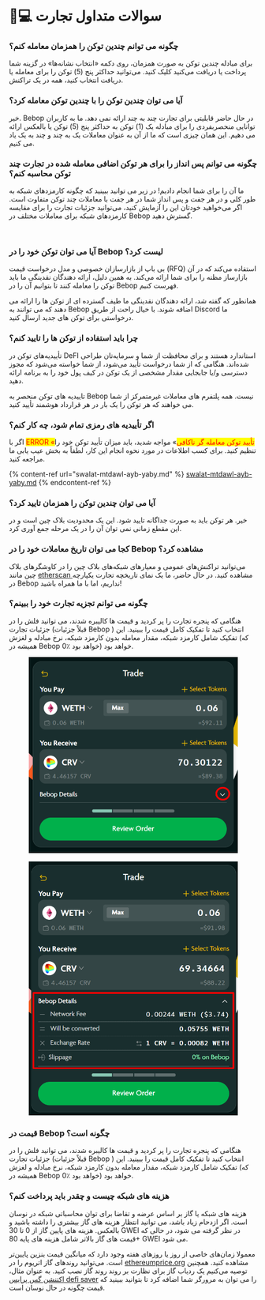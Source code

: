 # 👩💻 سوالات متداول تجارت

### چگونه می توانم چندین توکن را همزمان معامله کنم؟

برای مبادله چندین توکن به صورت همزمان، روی دکمه «انتخاب نشانه‌ها» در گزینه شما پرداخت یا دریافت می‌کنید   کلیک کنید. می‌توانید حداکثر پنج (5) توکن را برای معامله یا دریافت انتخاب کنید، همه در یک تراکنش.                      &#x20;

### آیا می توان چندین توکن را با چندین توکن معامله کرد؟

خیر. Bebop در حال حاضر قابلیتی برای تجارت چند به چند ارائه نمی دهد. ما به کاربران توانایی منحصربفردی را برای مبادله یک (1) توکن به حداکثر پنج (5) توکن یا بالعکس ارائه می دهیم. این همان چیزی است که ما از آن به عنوان      معاملات یک به چند و چند به یک یاد می کنیم.                                                                                                    &#x20;

### چگونه می توانم پس انداز را برای هر توکن اضافی معامله شده در تجارت چند توکن محاسبه       کنم؟                                                                                                                                                  &#x20;

ما آن را برای شما انجام دادیم! در زیر می توانید ببینید که چگونه کارمزدهای شبکه به طور کلی و در هر جفت و پس انداز شما در هر جفت با معاملات چند توکن متفاوت است. اگر می‌خواهید خودتان این را آزمایش کنید، می‌توانید      جزئیات تجارت را برای مقایسه کارمزدهای شبکه برای معاملات مختلف در Bebop گسترش دهید.                           &#x20;

<figure><img src="https://lh4.googleusercontent.com/M2fvxFfYlHHTuByO12KUX3NWMGuE68mxRWeYsXjdEwTyXKarkRPamsqff4IzzQcyLBioAJdlSC60TwSZR5TgT8SngAHmibTSiL0AY2hNwT343ZXMKQKA284Hk7_UOMdjx0Jx0V0lwb8maC6MTXcfAWQ" alt=""><figcaption></figcaption></figure>

### آیا می توان توکن خود را در Bebop لیست کرد؟

بی باپ از بازارسازان خصوصی و مدل درخواست قیمت (RFQ) استفاده می‌کند که در آن بازارساز مظنه را برای شما ارائه می‌کند. به همین دلیل، ارائه دهندگان نقدینگی ما باید توکن را معامله کنند تا بتوانیم آن را در Bebop فهرست کنیم.                                                                                                                                                          &#x20;

همانطور که گفته شد، ارائه دهندگان نقدینگی ما طیف گسترده ای از توکن ها را ارائه می دهند که می توانند به Bebop اضافه شوند. با خیال راحت از طریق Discord ما درخواستی برای توکن های جدید ارسال کنید.                 &#x20;

### چرا باید استفاده از توکن ها را تایید کنم؟

تأییدیه‌های توکن در DeFI استاندارد هستند و برای محافظت از شما و سرمایه‌تان طراحی شده‌اند. هنگامی که از شما درخواست تأیید می‌شود، از شما خواسته می‌شود که مجوز دسترسی و/یا جابجایی مقدار مشخصی از یک توکن در کیف پول خود را به برنامه ارائه دهید.                                                                                                                         &#x20;

تاییدیه های توکن منحصر به Bebop نیست. همه پلتفرم های معاملات غیرمتمرکز از شما می خواهند که هر توکن را یک بار در هر قرارداد هوشمند تأیید کنید.                                                                                                         &#x20;

### اگر تأییدیه های رمزی تمام شود، چه کار کنم؟

اگر با <mark style="color:red;">ERROR «تأیید توکن معامله گر ناکافی</mark>» مواجه شدید، باید میزان تأیید توکن خود را تنظیم کنید. برای کسب       اطلاعات در مورد نحوه انجام این کار، لطفاً به بخش عیب یابی ما مراجعه کنید.                                                     &#x20;

{% content-ref url="swalat-mtdawl-ayb-yaby.md" %}
[swalat-mtdawl-ayb-yaby.md](swalat-mtdawl-ayb-yaby.md)
{% endcontent-ref %}

### آیا می توان چندین توکن را همزمان تایید کرد؟

خیر. هر توکن باید به صورت جداگانه تایید شود. این یک محدودیت بلاک چین است و در این مقطع زمانی نمی توان آن را در یک مرحله جمع آوری کرد.                                                                                                                          &#x20;

### کجا می توان تاریخ معاملات خود را در Bebop مشاهده کرد؟

می‌توانید تراکنش‌های عمومی و معیارهای شبکه‌های بلاک چین را در کاوشگرهای بلاک چین مانند [etherscan ](https://etherscan.io/)مشاهده کنید. در حال حاضر، ما یک نمای تاریخچه تجارت یکپارچه در Bebop نداریم، اما با ما همراه باشید!                            &#x20;

### چگونه می توانم تجزیه تجارت خود را ببینم؟

هنگامی که پنجره تجارت را پر کردید و قیمت ها کالیبره شدند، می توانید فلش را در جزئیات تجارت (قبلاً جزئیات Bebop   ) انتخاب کنید تا تفکیک کامل قیمت را ببینید. این تفکیک شامل کارمزد شبکه، مقدار معامله بدون کارمزد شبکه، نرخ         مبادله و لغزش (که همیشه در Bebop 0٪ خواهد بود) خواهد بود.                                                                         &#x20;

<div>

<figure><img src=".gitbook/assets/pasted image 0 (1).png" alt=""><figcaption></figcaption></figure>

 

<figure><img src=".gitbook/assets/pasted imagea 0 (2).png" alt=""><figcaption></figcaption></figure>

</div>

### قیمت در Bebop چگونه است؟

هنگامی که پنجره تجارت را پر کردید و قیمت ها کالیبره شدند، می توانید فلش را در جزئیات تجارت (قبلاً جزئیات Bebop   ) انتخاب کنید تا تفکیک کامل قیمت را ببینید. این تفکیک شامل کارمزد شبکه، مقدار معامله بدون کارمزد شبکه، نرخ       مبادله و لغزش (که همیشه در Bebop 0٪ خواهد بود) خواهد بود.                                                                      &#x20;

### هزینه های شبکه چیست و چقدر باید پرداخت کنم؟

هزینه های شبکه یا گاز بر اساس عرضه و تقاضا برای توان محاسباتی شبکه در نوسان است. اگر ازدحام زیاد باشد، می توانید انتظار هزینه های گاز بیشتری را داشته باشید و بالعکس. هزینه های پایین گاز از 0 تا 30 GWEI در نظر گرفته می شود، در حالی که قیمت های گاز بالاتر شامل هزینه های پایه 80+ GWEI می شود.                                      &#x20;

معمولا زمان‌های خاصی از روز یا روزهای هفته وجود دارد که میانگین قیمت بنزین پایین‌تر است. می‌توانید روندهای گاز اتریوم را در [ethereumprice.org](https://ethereumprice.org/gas/) مشاهده کنید. همچنین توصیه می‌کنیم یک ردیاب گاز برای نظارت بر روند روند گاز نصب کنید. به عنوان مثال،[ اکتنشن گس پرایس defi saver](https://chrome.google.com/webstore/detail/defi-saver-gas-prices-ext/afgfdkloegmghldbalmenklokhlifphe) را می توان به مرورگر شما اضافه کرد تا بتوانید ببینید که قیمت چگونه در حال نوسان است.                                                                                                                      &#x20;

